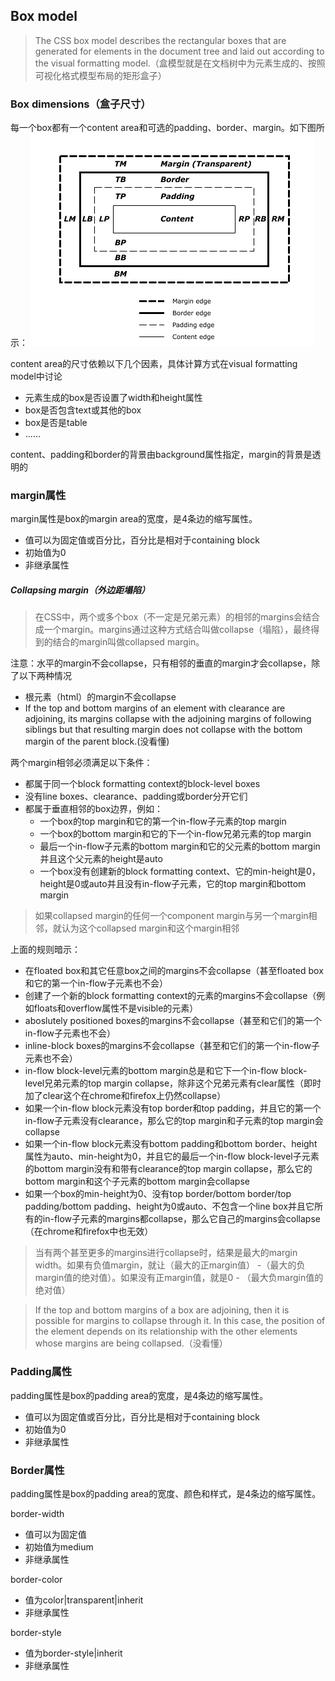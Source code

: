 ## Box model

> The CSS box model describes the rectangular boxes that are generated for elements in the document tree and laid out according to the visual formatting model.（盒模型就是在文档树中为元素生成的、按照可视化格式模型布局的矩形盒子）

### Box dimensions（盒子尺寸）
每一个box都有一个content area和可选的padding、border、margin。如下图所示：
![box尺寸](https://raw.githubusercontent.com/yinliguo/notes/master/img/boxdim.png)

content area的尺寸依赖以下几个因素，具体计算方式在visual formatting model中讨论
- 元素生成的box是否设置了width和height属性
- box是否包含text或其他的box
- box是否是table
- ......

content、padding和border的背景由background属性指定，margin的背景是透明的

### margin属性
margin属性是box的margin area的宽度，是4条边的缩写属性。
- 值可以为固定值或百分比，百分比是相对于containing block
- 初始值为0
- 非继承属性

##### Collapsing margin（外边距塌陷）
> 在CSS中，两个或多个box（不一定是兄弟元素）的相邻的margins会结合成一个margin。margins通过这种方式结合叫做collapse（塌陷），最终得到的结合的margin叫做collapsed margin。

注意：水平的margin不会collapse，只有相邻的垂直的margin才会collapse，除了以下两种情况
- 根元素（html）的margin不会collapse
- If the top and bottom margins of an element with clearance are adjoining, its margins collapse with the adjoining margins of following siblings but that resulting margin does not collapse with the bottom margin of the parent block.(没看懂)

两个margin相邻必须满足以下条件：
- 都属于同一个block formatting context的block-level boxes
- 没有line boxes、clearance、padding或border分开它们
- 都属于垂直相邻的box边界，例如：
	- 一个box的top margin和它的第一个in-flow子元素的top margin
    - 一个box的bottom margin和它的下一个in-flow兄弟元素的top margin
    - 最后一个in-flow子元素的bottom margin和它的父元素的bottom margin并且这个父元素的height是auto
    - 一个box没有创建新的block formatting context、它的min-height是0，height是0或auto并且没有in-flow子元素，它的top margin和bottom margin
    
> 如果collapsed margin的任何一个component margin与另一个margin相邻，就认为这个collapsed margin和这个margin相邻

上面的规则暗示：
- 在floated box和其它任意box之间的margins不会collapse（甚至floated box和它的第一个in-flow子元素也不会）
- 创建了一个新的block formatting context的元素的margins不会collapse（例如floats和overflow属性不是visible的元素）
- aboslutely positioned boxes的margins不会collapse（甚至和它们的第一个in-flow子元素也不会）
- inline-block boxes的margins不会collapse（甚至和它们的第一个in-flow子元素也不会）
- in-flow block-level元素的bottom margin总是和它下一个in-flow block-level兄弟元素的top margin collapse，除非这个兄弟元素有clear属性（即时加了clear这个在chrome和firefox上仍然collapse）
- 如果一个in-flow block元素没有top border和top padding，并且它的第一个in-flow子元素没有clearance，那么它的top margin和子元素的top margin会collapse
- 如果一个in-flow block元素没有bottom padding和bottom border、height属性为auto、min-height为0，并且它的最后一个in-flow block-level子元素的bottom margin没有和带有clearance的top margin collapse，那么它的bottom margin和这个子元素的bottom margin会collapse
- 如果一个box的min-height为0、没有top border/bottom border/top padding/bottom padding、height为0或auto、不包含一个line box并且它所有的in-flow子元素的margins都collapse，那么它自己的margins会collapse（在chrome和firefox中也无效）

> 当有两个甚至更多的margins进行collapse时，结果是最大的margin width。如果有负值margin，就让（最大的正margin值） -（最大的负margin值的绝对值）。如果没有正margin值，就是0 - （最大负margin值的绝对值）

> If the top and bottom margins of a box are adjoining, then it is possible for margins to collapse through it. In this case, the position of the element depends on its relationship with the other elements whose margins are being collapsed.（没看懂）

### Padding属性
padding属性是box的padding area的宽度，是4条边的缩写属性。
- 值可以为固定值或百分比，百分比是相对于containing block
- 初始值为0
- 非继承属性

### Border属性
padding属性是box的padding area的宽度、颜色和样式，是4条边的缩写属性。

border-width
- 值可以为固定值
- 初始值为medium
- 非继承属性

border-color
- 值为color|transparent|inherit
- 非继承属性

border-style
- 值为border-style|inherit
- 非继承属性